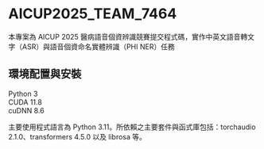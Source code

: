 # AICUP2025_TEAM_7464

本專案為 AICUP 2025 醫病語音個資辨識競賽提交程式碼，實作中英文語音轉文字（ASR）與語音個資命名實體辨識（PHI NER）任務  

## 環境配置與安裝
Python 3  
CUDA 11.8  
cuDNN 8.6 

主要使用程式語言為 Python 3.11。所依賴之主要套件與函式庫包括：torchaudio 2.1.0、transformers 4.5.0 以及 librosa 等。

